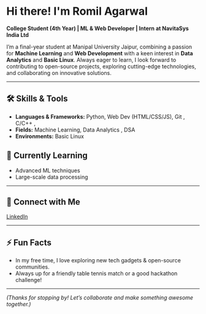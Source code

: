# Hi there! I'm Romil Agarwal 

**College Student (4th Year) | ML & Web Developer | Intern at NavitaSys India Ltd**

I’m a final-year student at Manipal University Jaipur, combining a passion for **Machine Learning** and **Web Development** with a keen interest in **Data Analytics** and **Basic Linux**. Always eager to learn, I look forward to contributing to open-source projects, exploring cutting-edge technologies, and collaborating on innovative solutions.

---

## 🛠️ Skills & Tools
- **Languages & Frameworks:** Python, Web Dev (HTML/CSS/JS), Git  , C/C++ , 
- **Fields:** Machine Learning, Data Analytics , DSA
- **Environments:** Basic Linux 


## 🌱 Currently Learning
- Advanced ML techniques  
- Large-scale data processing  

---

## 🤝 Connect with Me
[LinkedIn](https://www.linkedin.com/in/romil-agarwal-768a99280/)

---

## ⚡ Fun Facts
- In my free time, I love exploring new tech gadgets & open-source communities.  
- Always up for a friendly table tennis match or a good hackathon challenge!

---

*(Thanks for stopping by! Let’s collaborate and make something awesome together.)*
